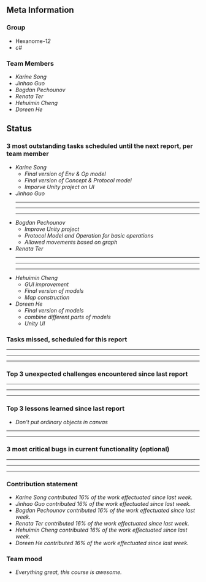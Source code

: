 ## Meta Information

### Group

 * Hexanome-*12*
 * *c#*

### Team Members

 * *Karine Song*
 * *Jinhao Guo*
 * *Bogdan Pechounov*
 * *Renata Ter*
 * *Hehuimin Cheng*
 * *Doreen He*

## Status

### 3 most outstanding tasks scheduled until the next report, per team member

 * *Karine Song*
   * *Final version of Env & Op model*
   * *Final version of Concept & Protocol model*
   * *Imporve Unity project on UI*
 * *Jinhao Guo*
   * **
   * **
   * **
 * *Bogdan Pechounov*
   * *Improve Unity project*
   * *Protocol Model and Operation for basic operations*
   * *Allowed movements based on graph*
 * *Renata Ter*
   * **
   * **
   * **
 * *Hehuimin Cheng*
   * *GUI improvement*
   * *Final version of models*
   * *Map construction*
 * *Doreen He*
   * *Final version of models*
   * *combine different parts of models*
   * *Unity UI*

### Tasks missed, scheduled for this report

 * **
 * **
 * **

### Top 3 unexpected challenges encountered since last report

  * **
  * **
  * **

### Top 3 lessons learned since last report

 * *Don't put ordinary objects in canvas*
 * **
 * **

### 3 most critical bugs in current functionality (optional)

 * **
 * **
 * **

### Contribution statement

 * *Karine Song contributed 16% of the work effectuated since last week.*
 * *Jinhao Guo contributed 16% of the work effectuated since last week.*
 * *Bogdan Pechounov contributed 16% of the work effectuated since last week.*
 * *Renata Ter contributed 16% of the work effectuated since last week.*
 * *Hehuimin Cheng contributed 16% of the work effectuated since last week.*
 * *Doreen He contributed 16% of the work effectuated since last week.*

### Team mood

 * *Everything great, this course is awesome.*
